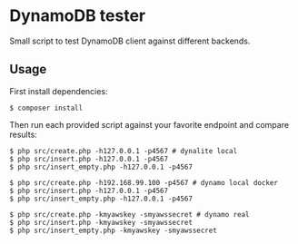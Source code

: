 # DynamoDB tester

Small script to test DynamoDB client against different backends.

## Usage

First install dependencies:
 
```
$ composer install
```

Then run each provided script against your favorite endpoint and compare results:

```
$ php src/create.php -h127.0.0.1 -p4567 # dynalite local
$ php src/insert.php -h127.0.0.1 -p4567 
$ php src/insert_empty.php -h127.0.0.1 -p4567 
 
$ php src/create.php -h192.168.99.100 -p4567 # dynamo local docker
$ php src/insert.php -h127.0.0.1 -p4567
$ php src/insert_empty.php -h127.0.0.1 -p4567
 
$ php src/create.php -kmyawskey -smyawssecret # dynamo real
$ php src/insert.php -kmyawskey -smyawssecret 
$ php src/insert_empty.php -kmyawskey -smyawssecret 
```
